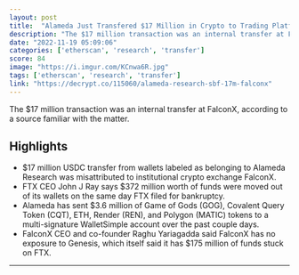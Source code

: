 ```yaml
---
layout: post
title:  "Alameda Just Transfered $17 Million in Crypto to Trading Platform FalconX"
description: "The $17 million transaction was an internal transfer at FalconX, according to a source familiar with the matter."
date: "2022-11-19 05:09:06"
categories: ['etherscan', 'research', 'transfer']
score: 84
image: "https://i.imgur.com/KCnwa6R.jpg"
tags: ['etherscan', 'research', 'transfer']
link: "https://decrypt.co/115060/alameda-research-sbf-17m-falconx"
---
```


The $17 million transaction was an internal transfer at FalconX, according to a source familiar with the matter.

## Highlights

- $17 million USDC transfer from wallets labeled as belonging to Alameda Research was misattributed to institutional crypto exchange FalconX.
- FTX CEO John J Ray says $372 million worth of funds were moved out of its wallets on the same day FTX filed for bankruptcy.
- Alameda has sent $3.6 million of Game of Gods (GOG), Covalent Query Token (CQT), ETH, Render (REN), and Polygon (MATIC) tokens to a multi-signature WalletSimple account over the past couple days.
- FalconX CEO and co-founder Raghu Yariagadda said FalconX has no exposure to Genesis, which itself said it has $175 million of funds stuck on FTX.

---
